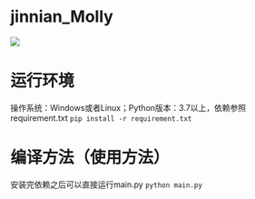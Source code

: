 # jinnian_Molly
![](https://img.shields.io/badge/language-Python-blue.svg)
# 运行环境
操作系统：Windows或者Linux；Python版本：3.7以上，依赖参照requirement.txt
```pip install -r requirement.txt```
# 编译方法（使用方法）
安装完依赖之后可以直接运行main.py
```python main.py```
